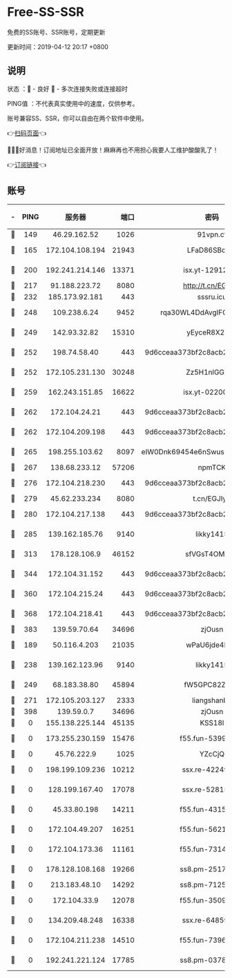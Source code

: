 # Free-SS-SSR

免费的SS账号、SSR账号，定期更新

更新时间：2019-04-12 20:17 +0800

## 说明

状态     ：🙂 - 良好 🙁 - 多次连接失败或连接超时

PING值   ：不代表真实使用中的速度，仅供参考。

账号兼容SS、SSR，你可以自由在两个软件中使用。

👉[扫码页面](https://liesauer.github.io/Free-SS-SSR/)👈

🎉🎉🎉好消息！订阅地址已全面开放！麻麻再也不用担心我要人工维护酸酸乳了！

👉[订阅链接](https://www.liesauer.net/yogurt/subscribe?ACCESS_TOKEN=DAYxR3mMaZAsaqUb)👈

## 账号

|-|PING|服务器|端口|密码|加密方式|区域|
|:----:|:----:|:-----:|-----:|:----:|:----:|:----:|
|🙂|149|46.29.162.52|1026|91vpn.cf|rc4-md5|RU|
|🙂|165|172.104.108.194|21943|LFaD86SBq2lY|aes-256-cfb|JP|
|🙂|200|192.241.214.146|13371|isx.yt-12912569|aes-256-cfb|US|
|🙂|217|91.188.223.72|8080|http://t.cn/EGJIyrl|rc4-md5|RU|
|🙂|232|185.173.92.181|443|sssru.icu|rc4-md5|RU|
|🙂|248|109.238.6.24|9452|rqa30WL4DdAvgIFG6Fs3znzTa|aes-256-cfb|FR|
|🙂|249|142.93.32.82|15310|yEyceR8X2EVd|aes-256-cfb|GB|
|🙂|252|198.74.58.40|443|9d6cceaa373bf2c8acb22e60b6a58be6|aes-256-cfb|US|
|🙂|252|172.105.231.130|30248|Zz5H1nlGGKHx|aes-256-cfb|JP|
|🙂|259|162.243.151.85|16622|isx.yt-02200546|aes-256-cfb|US|
|🙂|262|172.104.24.21|443|9d6cceaa373bf2c8acb22e60b6a58be6|aes-256-cfb|US|
|🙂|262|172.104.209.198|443|9d6cceaa373bf2c8acb22e60b6a58be6|aes-256-cfb|US|
|🙂|265|198.255.103.62|8097|eIW0Dnk69454e6nSwuspv9DmS201tQ0D|aes-256-cfb|US|
|🙂|267|138.68.233.12|57206|npmTCK|rc4-md5|US|
|🙂|276|172.104.218.230|443|9d6cceaa373bf2c8acb22e60b6a58be6|aes-256-cfb|US|
|🙂|279|45.62.233.234|8080|t.cn/EGJIyrl|rc4-md5|CA|
|🙂|280|172.104.217.138|443|9d6cceaa373bf2c8acb22e60b6a58be6|aes-256-cfb|US|
|🙂|285|139.162.185.76|9140|likky1415|aes-256-cfb|DE|
|🙂|313|178.128.106.9|46152|sfVGsT4OMxHC|aes-256-cfb|SG|
|🙂|344|172.104.31.152|443|9d6cceaa373bf2c8acb22e60b6a58be6|aes-256-cfb|US|
|🙂|360|172.104.215.24|443|9d6cceaa373bf2c8acb22e60b6a58be6|aes-256-cfb|US|
|🙂|368|172.104.218.41|443|9d6cceaa373bf2c8acb22e60b6a58be6|aes-256-cfb|US|
|🙂|383|139.59.70.64|34696|zjOusn|chacha20|IN|
|🙂|189|50.116.4.203|21035|wPaU6jde4NZT|aes-256-cfb|US|
|🙂|238|139.162.123.96|9140|likky1415|aes-256-cfb|JP|
|🙂|249|68.183.38.80|45894|fW5GPC82Z97G|aes-256-cfb|GB|
|🙂|271|172.105.203.127|2333|liangshanbo|chacha20|JP|
|🙂|398|139.59.0.7|34696|zjOusn|chacha20|IN|
|🙁|0|155.138.225.144|45135|KSS18l|rc4-md5|US|
|🙁|0|173.255.230.159|15476|f55.fun-53994105|aes-256-cfb|US|
|🙁|0|45.76.222.9|1025|YZcCjQ|rc4-md5|JP|
|🙁|0|198.199.109.236|10212|ssx.re-42249834|aes-256-cfb|US|
|🙁|0|128.199.167.40|17078|ssx.re-52815592|aes-256-cfb|SG|
|🙁|0|45.33.80.198|14211|f55.fun-43151114|aes-256-cfb|US|
|🙁|0|172.104.49.207|16251|f55.fun-56219821|aes-256-cfb|SG|
|🙁|0|172.104.173.36|11161|f55.fun-73141785|aes-256-cfb|SG|
|🙁|0|178.128.108.168|19266|ss8.pm-25170314|aes-256-cfb|SG|
|🙁|0|213.183.48.10|14292|ss8.pm-71250889|rc4-md5|RU|
|🙁|0|172.104.33.9|12078|f55.fun-35097379|aes-256-cfb|SG|
|🙁|0|134.209.48.248|16338|ssx.re-64859691|aes-256-cfb|US|
|🙁|0|172.104.211.238|14510|f55.fun-73968171|aes-256-cfb|US|
|🙁|0|192.241.221.124|17785|ss8.pm-03781993|aes-256-cfb|US|
